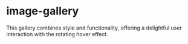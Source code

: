 # image-gallery
This gallery combines style and functionality, offering a delightful user interaction with the rotating hover effect.
